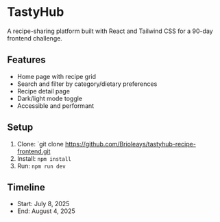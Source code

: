 # TastyHub

A recipe-sharing platform built with React and Tailwind CSS for a 90-day frontend challenge.

## Features
- Home page with recipe grid
- Search and filter by category/dietary preferences
- Recipe detail page
- Dark/light mode toggle
- Accessible and performant

## Setup
1. Clone: `git clone https://github.com/Brioleays/tastyhub-recipe-frontend.git
2. Install: `npm install`
3. Run: `npm run dev`

## Timeline
- Start: July 8, 2025
- End: August 4, 2025